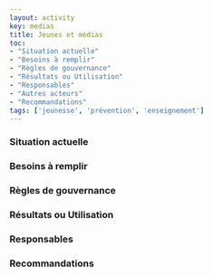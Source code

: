 ```yaml
---
layout: activity
key: medias
title: Jeunes et médias
toc:
- "Situation actuelle"
- "Besoins à remplir"
- "Règles de gouvernance"
- "Résultats ou Utilisation"
- "Responsables"
- "Autres acteurs"
- "Recommandations"
tags: ['jeunesse', 'prévention', 'enseignement']
---
```


### Situation actuelle


### Besoins à remplir



### Règles de gouvernance


### Résultats ou Utilisation


### Responsables



### Recommandations

